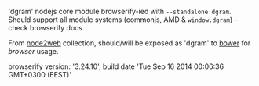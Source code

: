 'dgram' nodejs core module browserify-ied with `--standalone dgram`. Should support all module systems (commonjs, AMD & `window.dgram`) - check browserify docs.

From [node2web](http://github.com/anodynos/node2web) collection,
should/will be exposed as 'dgram' to [bower](http://bower.io) for *browser* usage.

browserify version: '3.24.10', build date 'Tue Sep 16 2014 00:06:36 GMT+0300 (EEST)'